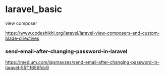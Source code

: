 # laravel_basic

view composer <br>

https://www.codeshikhi.org/laravel/laravel-view-composers-and-custom-blade-directives


### send-email-after-changing-password-in-laravel
https://medium.com/@smayzes/send-email-after-changing-password-in-laravel-55f1f656fdc9
